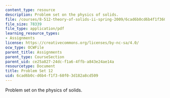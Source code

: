 ```yaml
---
content_type: resource
description: Problem set on the physics of solids.
file: /courses/8-512-theory-of-solids-ii-spring-2009/6cad6b0cd6b4f1f360f03d182a8cd509_MIT8_512s09_pset12.pdf
file_size: 78339
file_type: application/pdf
learning_resource_types:
- Assignments
license: https://creativecommons.org/licenses/by-nc-sa/4.0/
ocw_type: OCWFile
parent_title: Assignments
parent_type: CourseSection
parent_uid: ce25a827-24dc-f1a6-4ffb-a843e24ae14a
resourcetype: Document
title: Problem Set 12
uid: 6cad6b0c-d6b4-f1f3-60f0-3d182a8cd509
---
```

Problem set on the physics of solids.
